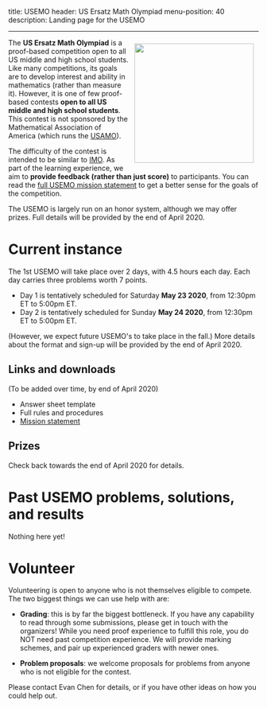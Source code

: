title: USEMO
header: US Ersatz Math Olympiad
menu-position: 40
description: Landing page for the USEMO

---

<span style="float:right;padding:10px;">
<a href="static/usemo-logo.png">
<img width="240" src="static/usemo-logo.png" />
</a>
</span>

The **US Ersatz Math Olympiad** is a proof-based
competition open to all US middle and high school students.
Like many competitions, its goals are to
develop interest and ability in mathematics (rather than measure it).
However, it is one of few
proof-based contests **open to all US middle and high school students**.
This contest is not sponsored
by the Mathematical Association of America
(which runs the [USAMO][usamo]).

The difficulty of the contest is intended to be similar to [IMO][imo].
As part of the learning experience,
we aim to **provide feedback (rather than just score)** to participants.
You can read the [full USEMO mission statement][mission]
to get a better sense for the goals of the competition.

The USEMO is largely run on an honor system, although we may offer prizes.
Full details will be provided by the end of April 2020.
<!--
Please check the [USEMO full rules and procedures][rules]
for details about the format.
-->

# Current instance

The 1st USEMO will take place over 2 days, with 4.5 hours each day.
Each day carries three problems worth 7 points.

* Day 1 is tentatively scheduled for Saturday **May 23 2020**, from 12:30pm ET to 5:00pm ET.
* Day 2 is tentatively scheduled for Sunday **May 24 2020**, from 12:30pm ET to 5:00pm ET.

(However, we expect future USEMO's to take place in the fall.)
More details about the format and sign-up
will be provided by the end of April 2020.

<!--
If you would like to sign up, please complete the
[sign-up form][signup].
The capacity of the USEMO is limited to a few hundred students
and for the first year registration is on a first-come first-serve basis.
-->

## Links and downloads

(To be added over time, by end of April 2020)

* Answer sheet template
* Full rules and procedures
* [Mission statement][mission]

## Prizes

Check back towards the end of April 2020 for details.

# Past USEMO problems, solutions, and results

Nothing here yet!

# Volunteer

Volunteering is open to anyone who is not themselves eligible to compete.
The two biggest things we can use help with are:

+ **Grading**: this is by far the biggest bottleneck.
	If you have any capability to read through some submissions,
	please get in touch with the organizers!
	While you need proof experience to fulfill this role,
	you do NOT need past competition experience.
	We will provide marking schemes,
	and pair up experienced graders with newer ones.

+ **Problem proposals**: we welcome proposals for problems
	from anyone who is not eligible for the contest.

Please contact Evan Chen for details, or if you have other ideas
on how you could help out.

[usamts]: https://usamts.org/
[imo]: https://www.imo-official.org
[mission]: static/usemo-mission.pdf
[rules]: static/rules-mission.pdf
[usamo]: https://en.wikipedia.org/wiki/United_States_of_America_Mathematical_Olympiad

